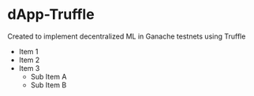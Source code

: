 # dApp-Truffle
Created to implement decentralized ML in Ganache testnets using Truffle

* Item 1
* Item 2
* Item 3
  * Sub Item A
  * Sub Item B